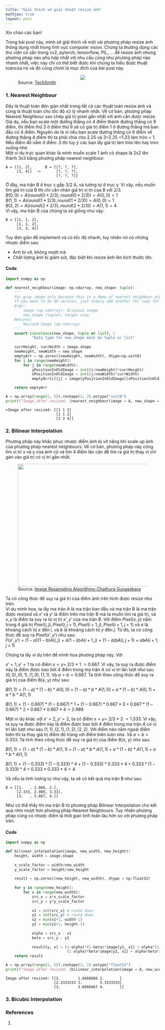 ```yaml
---
title: "Giải thích về giải thuật resize ảnh"
mathjax: true
layout: post
---
```



Xin chào các bạn!

Trong bài post này, mình sẽ giải thích về một vài phương pháp resize ảnh thông dụng nhất trong lĩnh vực computer vision. Chúng ta thường dùng các thư viện có sẵn trong cv2, pytorch, tensorflow, PIL, ... để resize ảnh nhưng phương pháp nào phù hợp nhất với nhu cầu cũng như phương pháp nào nhanh nhất, việc này chỉ có thể biết được khi chúng ta hiểu được thuật toáncủa nó và đó cũng chính là mục đích của bài post này.


<figure style="text-align: center">
     <img src="https://www.techsmith.com/blog/wp-content/uploads/2022/03/resize-image.png">
     <figcaption style = "text-align: left">Source: <a href="https://www.techsmith.com/blog/how-to-resize-an-image-correctly/">TechSmith</a></figcaption>
</figure>

### 1. Nearest Neighbour
Đây là thuật toán đơn giản nhất trong tất cả các thuật toán resize ảnh và cũng là thuật toán cho tốc độ xử lý nhanh nhất. Về cơ bản, phương pháp Nearest Neighbour sao chép giá trị pixel gần nhất với ảnh cần được resize. Giả dụ, nếu bạn scale một đường thẳng có 4 điểm thành đường thẳng có 9 điểm, thì điểm thứ 3 ở điểm thứ 9 sẽ có giá trị điểm 1 ở đường thẳng mà ban đầu có 4 điểm. Nguyên do là vì nếu bạn scale đường thẳng có 9 điểm về đường thẳng 4 điểm thì ta phải chia cho 2.25 và 3÷2.25 =1.33 làm tròn = 1. Nếu điểm đó nằm ở điểm .5 thì tùy ý các bạn lấy giá trị làm tròn lên hay tròn xuống nhé.  
Một ví dụ trực quan khác là mình muốn scale 1 ảnh có shape là 2x2 lên thành 3x3 bằng phương pháp nearest neighbour.

```
A = [[1, 2],      B = [[?, ?, ?], 
     [3, 4]]  ->       [?, ?, ?],
                       [?, ?, ?]] 
```

Ở đây, ma trận B ở trục x gấp 3/2  A, và tương tự ở trục y. Vì vậy, nếu muốn tìm giá trị của B thì chỉ cần nhân giá trị vị trí của B với 2/3.  
$B(0, 0) = A(round(0 *2/3), round(0 *2/3)) = A(0, 0) = 1$  
$B(1, 1) = A(round(1 *2/3), round(1 *2/3)) = A(0, 0) = 1$  
$B(2, 2) = A(round(2 *2/3), round(2 *2/3)) = A(1, 1) = 4$  
Vì vậy, ma trận B của chúng ta sẽ giống như vậy:
```
B = [[1, 1, 2], 
     [1, 1, 2], 
     [3, 3, 4]]
```

Tuy đơn giản để implement và có tốc độ nhanh, tuy nhiên nó có những nhược điểm sau:
+ Ảnh bị vỡ, không mượt mà 
+ Chất lượng ảnh bị giảm sút, đặc biệt khi resize ảnh lên kích thước lớn.

#### Code

```python
import numpy as np

def nearest_neighbour(image: np.ndarray, new_shape: tuple):
    '''
    For gray image only because this is a demo of nearest neighbour algorithm
    If you want to do 3D version, just simply add another for loop for channel, the rest is the same.
    Args:
        image (np.ndarray): Original image
        new_shape (tuple): target size
    Returns:
        Resized Image (np.ndarray)
    '''
    assert isinstance(new_shape, tuple or list), \
            "Data type for new_shape must be tuple or list"
    
    currHeight, currWidth = image.shape
    newHeight, newWidth = new_shape
    emptyArr = np.zeros((newHeight, newWidth), dtype=np.uint8)
    for i in range(newHeight):
        for j in range(newWidth):
            yPositionInOldImage = int((i/newHeight)*currHeight)
            xPositionInOldImage = int((j/newWidth)*currWidth)
            emptyArr[i][j] = image[yPositionInOldImage][xPositionInOldImage]

    return emptyArr

A = np.array(range(1, 5)).reshape(2, 2).astype("uint8")
print(f"Image after resized: {nearest_neighbour(image = A, new_shape = (3, 3)})")
```

```
>Image after resized: [[1 1 2]
                       [1 1 2]
                       [3 3 4]]
```



### 2. Bilinear Interpolation
Phương pháp này khắc phục nhược điểm ảnh bị vỡ nặng khi scale up ảnh của phương pháp nearest neighbours. Về cơ bản, phương pháp này cũng tìm vị trí x và y của ảnh cũ và tìm 4 điểm lân cận để tìm ra giá trị thay vì chỉ gán vào giá trị có vị trí gần nhất. 

<figure style="text-align: center">
     <img width=1200 height=400 src="https://archive.ph/vH6jf/728845363a44a7bfc73e8926e8c451b70dceefe5.webp">
     <figcaption style = "text-align: left">Source: <a href="https://medium.com/@chathuragunasekeraimage-resampling-algorithms-for-pixel-manipulation-bee65dda1488">Image Resampling Algorithms-Chathura Gunasekara</a></figcaption>
</figure>



Ta có công thức để suy ra giá trị của điểm ảnh trên hình được resize như trên.  
Ví dụ minh họa, ta lấy ma trận A là ma trận ban đầu và ma trận B là ma trận được resized và $x'$ và $y'$ là điểm trên ma trận B mà ta muốn tìm ra giá trị, và $x, y$ là điểm ta suy ra từ vị trí $x', y'$ của ma trận B. Với điểm $Pixel(x, y)$ nằm trong 4 giá trị $Pixel(i, j), Pixel(i, j+1), Pixel(i+1, j), Pixel(i+1, j+1)$ và $a$ là khoảng cách từ $x$ đến $i$, và $b$ là khoảng cách từ $y$ đến $j$. Từ đó, ta có công thức để suy ra $Pixel(x', y')$ như sau:  
$F(x', y')$ = $(1-a)(1-b)A(i, j)$ + $a(1-b)A(i+1, j)$ + $(1-a)bA(i, j+1)$ + $abA(i+1, j+1)$

Chúng ta lấy ví dụ trên để minh họa phương pháp này. Với

$x'=1, y'=1$ ta có điểm $x = y =$ $2/3$ $*$ $1$ $= 0.667$. Vì vậy, ta suy ra được điểm này là điểm được bao bởi 4 điểm trong ma trận $A$ có vị trí lần lượt như sau $(0, 0), (0, 1), (1, 0), (1, 1)$. Và $a = b = 0.667$. Ta tính theo công thức để suy ra giá trị của điểm B(x, y) như sau:  

$B(1, 1) = (1-a)*(1-b)*A(0, 0) + (1-a) * b * A(1, 0) + a*(1-b)*A(0, 1) + a*b*A(1, 1)$

$B(1, 1) = (1-0.667)*(1-0.667)*1 + (1-0.667) * 0.667 * 3 + 0.667*(1-0.667)*2 + 0.667*0.667*4 = 2.989$

Một ví dụ khác với $x'=2, y'=2$, ta có điểm $x = y =$ $2/3$ $*$ $2$ $= 1.333$. Vì vậy, ta suy ra được điểm này là điểm được bao bởi 4 điểm trong ma trận $A$ có vị trí lần lượt như sau $(1, 1), (2, 1), (1, 2), (2, 2)$. Với điểm nào nằm ngoài điểm biên thì ta thay giá trị điểm đó trùng với điểm biên luôn nha .Và $a = b = 0.333$. Ta tính theo công thức để suy ra giá trị của điểm B(x, y) như sau:

$B(1, 1) = (1-a)*(1-b)*A(1, 1) + (1-a) * b * A(1, 1) + a*(1-b)*A(1, 1) + a*b*A(1, 1)$

$B(1, 1) = (1-0.333)*(1-0.333)*4 + (1-0.333) * 0.333 * 4 + 0.333*(1-0.333)*4 + 0.333*0.333*4 = 4$



Và nếu ta tính tương tự như vậy, ta sẽ có kết quả ma trận B như sau:

```
B = [[1.   , 1.666, 2.], 
     [2.333, 2.989, 3.33], 
     [3.   , 3.667, 4.]]
```
Như có thể thấy thì ma trận B từ phương pháp Bilinear Interpolation cho kết quả nhìn mượt hơn phương pháp Nearest Neighbours. Tuy nhiên phương pháp cũng có nhược điểm là thời gian tính toán lâu hơn so với phương pháp trên.

#### Code

```python
import numpy as np

def bilinear_interpolation(image, new_width, new_height):
    height, width = image.shape
    
    x_scale_factor = width/new_width
    y_scale_factor = height/new_height
    
    result = np.zeros((new_height, new_width), dtype = np.float32)
    
    for y in range(new_height):
        for x in range(new_width):
            src_x = x*x_scale_factor
            src_y = y*y_scale_factor
            
            x1 = int(src_x) # round down
            y1 = int(src_y) # round down
            x2 = min(x1+1, width-1)
            y2 = min(y1+1, height-1)
            
            alpha = src_x - x1
            beta = src_y - y1
            
            result[y, x] = (1-alpha)*(1-beta)*image[y1, x1] + alpha*(1-beta)*image[y1, x2] + \
                            (1-alpha)*beta*image[y2, x1] + alpha*beta*image[y2, x2]
    return result

A = np.array(range(1, 5)).reshape(2, 2).astype("float32")
print(f"Image after resized: {bilinear_interpolation(image = A, new_width = 3, new_height = 3)}")
```

```
Image after resized: [[1.        1.6666666 2.       ]
                      [2.3333333 3.        3.3333333]
                      [3.        3.6666667 4.       ]]
```


### 3. Bicubic Interpolation




### References

1. 